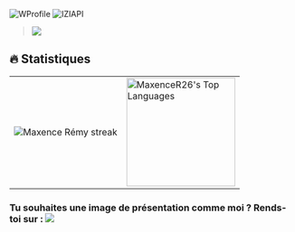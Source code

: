 ![WProfile](https://usefull-api.herokuapp.com/WProfile/MaxenceR26/Python,%20Java,%20Js/Je%20suis%20%C3%A2g%C3%A9%20de%2017%20ans,%20je%20suis%20pas-sionn%C3%A9%20par%20l%27informatique%20depuis%20%20petit)
![IZIAPI](https://iziapi.herokuapp.com/api/image/MaxenceR26/default)
  
> <img src="https://readme-typing-svg.herokuapp.com/?size=21&color=75D3FF&width=408&height=59&lines=Python,+Dart,+Flutter+<3"/>
  
## 🔥 Statistiques

<table>
  <tr>
<td style="border:none;">
<!-- GitHub Readme Streak Stats - https://github.com/MaxenceR26/github-readme-streak-stats -->
<p align="center">
    <img alt="Maxence Rémy streak" src="https://github-readme-streak-stats.herokuapp.com/?user=MaxenceR26&theme=monokai-metallian&hide_border=true"/>
</p>
    </td>
    <td>
<img alt="MaxenceR26's Top Languages" src="https://github-readme-stats.vercel.app/api/top-langs/?username=MaxenceR26&langs_count=8&layout=compact&theme=react&hide_border=true&bg_color=1F222E&title_color=F85D7F&icon_color=F8D866&hide=Jupyter%20Notebook" height="192px"/>
    </td>
  </tr>
</table>

### Tu souhaites une image de présentation comme moi ? Rends-toi sur : <img src="https://readme-typing-svg.herokuapp.com/?size=21&color=75D3FF&width=408&height=49&lines=https://www.wprofile.cf/"/>
 

